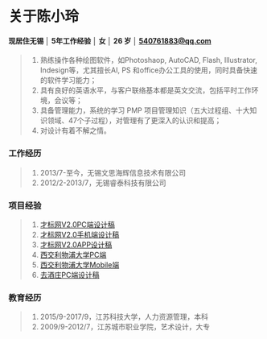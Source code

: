 # 关于陈小玲
#### 现居住无锡 │ 5年工作经验 │ 女 │ 26 岁 │ 540761883@qq.com

>1. 熟练操作各种绘图软件，如Photoshaop, AutoCAD, Flash, Illustrator, Indesign等，尤其擅长AI, PS 和office办公工具的使用，同时具备快速的软件学习能力；
>2. 具有良好的英语水平，与客户联络基本都是英文交流，包括平时工作环境，会议等；
>3. 具备管理能力，系统的学习 PMP 项目管理知识（五大过程组、十大知识领域、47个子过程），对管理有了更深入的认识和提高；
>4. 对设计有着不解之情。


### 工作经历
>1. 2013/7-至今，无锡文思海辉信息技术有限公司
>2. 2012/2-2013/7，无锡睿泰科技有限公司

### 项目经验

>1. [才标网V2.0PC端设计稿](caibiaoV2pc.md) 
>2. [才标网V2.0手机端设计稿](caibiaoV2weixin.md) 
>3. [才标网V2.0APP设计稿](caibiaoV2app.md)
>4. [西交利物浦大学PC端](xj_pc.md)
>5. [西交利物浦大学Mobile端](xj_mobile.md)
>6. [去酒庄PC端设计稿](qujiuzhuang_pc.md)

### 教育经历
>1. 2015/9-2017/9，江苏科技大学，人力资源管理，本科
>2. 2009/9-2012/7，江苏城市职业学院，艺术设计，大专

